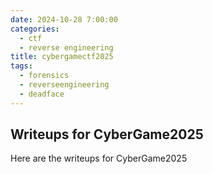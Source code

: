 ```yaml
---
date: 2024-10-28 7:00:00
categories:
  - ctf
  - reverse engineering
title: cybergamectf2025
tags:
  - forensics
  - reverseengineering
  - deadface
---
```


## Writeups for CyberGame2025
Here are the writeups for CyberGame2025